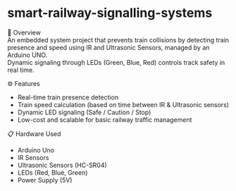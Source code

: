 # smart-railway-signalling-systems
🚄 Overview  
An embedded system project that prevents train collisions by detecting train presence and speed using IR and Ultrasonic Sensors, managed by an Arduino UNO.  
Dynamic signaling through LEDs (Green, Blue, Red) controls track safety in real time.

⚙️ Features  
- Real-time train presence detection  
- Train speed calculation (based on time between IR & Ultrasonic sensors)  
- Dynamic LED signaling (Safe / Caution / Stop)  
- Low-cost and scalable for basic railway traffic management

📋 Hardware Used  
- Arduino Uno  
- IR Sensors  
- Ultrasonic Sensors (HC-SR04)  
- LEDs (Red, Blue, Green)  
- Power Supply (5V)
